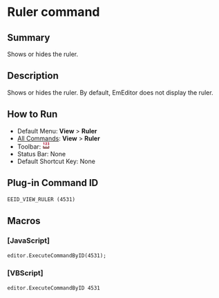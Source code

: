 # Ruler command

## Summary

Shows or hides the ruler.

## Description

Shows or hides the ruler. By default, EmEditor does not display the ruler.

## How to Run

- Default Menu: **View** \> **Ruler**
- [All Commands](../tools/all_commands): **View** \> **Ruler**
- Toolbar:
![](../../images/ruler24x16.gif)
- Status Bar: None
- Default Shortcut Key: None

## Plug-in Command ID

```
EEID_VIEW_RULER (4531)
```

## Macros

### \[JavaScript\]

```
editor.ExecuteCommandByID(4531);
```

### \[VBScript\]

```
editor.ExecuteCommandByID 4531
```
